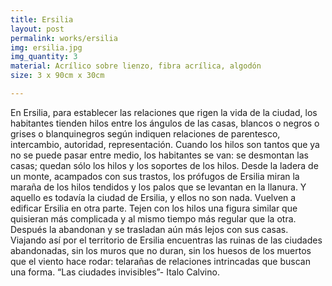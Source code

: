 ```yaml
---
title: Ersilia
layout: post
permalink: works/ersilia
img: ersilia.jpg
img_quantity: 3
material: Acrílico sobre lienzo, fibra acrílica, algodón
size: 3 x 90cm x 30cm

---
```


En Ersilia, para establecer las relaciones que rigen la vida de la ciudad, los habitantes tienden hilos entre los ángulos de las casas, blancos o negros o grises o blanquinegros según indiquen relaciones de parentesco, intercambio, autoridad, representación. Cuando los hilos son tantos que ya no se puede pasar entre medio, los habitantes se van: se desmontan las casas; quedan sólo los hilos y los soportes de los hilos. Desde la ladera de un monte, acampados con sus trastos, los prófugos de Ersilia miran la maraña de los hilos tendidos y los palos que se levantan en la llanura. Y aquello es todavía la ciudad de Ersilia, y ellos no son nada. Vuelven a edificar Ersilia en otra parte. Tejen con los hilos una figura similar que quisieran más complicada y al mismo tiempo más regular que la otra. Después la abandonan y se trasladan aún más lejos con sus casas.
Viajando así por el territorio de Ersilia encuentras las ruinas de las ciudades abandonadas, sin los muros que no duran, sin los huesos de los muertos que el viento hace rodar: telarañas de relaciones intrincadas que buscan una forma.
“Las ciudades invisibles”- Italo Calvino.
